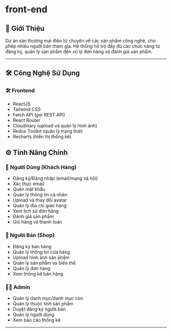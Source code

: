 # front-end


## 📝 Giới Thiệu
Dự án sàn thương mại điện tử chuyên về các sản phẩm công nghệ, cho phép nhiều người bán tham gia. Hệ thống hỗ trợ đầy đủ các chức năng từ đăng ký, quản lý sản phẩm đến xử lý đơn hàng và đánh giá sản phẩm.

---

## 🛠️ Công Nghệ Sử Dụng

### 🛠️ Frontend
- ReactJS
- Tailwind CSS
- Fetch API (gọi REST API)
- React Router
- Cloudinary (upload và quản lý hình ảnh)
- Redux Toolkit (quản lý trạng thái)
- Recharts (hiển thị thống kê)


## ⚙️ Tính Năng Chính

### 👤 Người Dùng (Khách Hàng)
- Đăng ký/Đăng nhập (email/mạng xã hội)
- Xác thực email
- Quên mật khẩu
- Quản lý thông tin cá nhân
- Upload và thay đổi avatar
- Quản lý địa chỉ giao hàng
- Xem lịch sử đơn hàng
- Đánh giá sản phẩm
- Giỏ hàng và thanh toán

### 🏢 Người Bán (Shop)
- Đăng ký bán hàng
- Quản lý thông tin cửa hàng
- Upload hình ảnh sản phẩm
- Quản lý sản phẩm và biến thể
- Quản lý đơn hàng
- Xem thống kê bán hàng

### 👨‍💼 Admin
- Quản lý danh mục/danh mục con
- Quản lý thuộc tính sản phẩm
- Duyệt đăng ký người bán
- Quản lý người dùng
- Xem báo cáo thống kê

---





